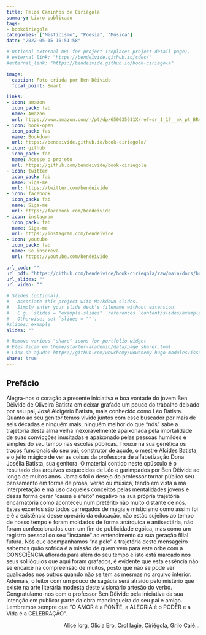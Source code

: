 ```yaml
---
title: Pelos Caminhos de Ciriégola
summary: Livro publicado
tags:
- bookciriegola
categories: ["Misticismo", "Poesia", "Música"]
date: "2022-05-15 16:51:58"

# Optional external URL for project (replaces project detail page).
# external_link: "https://bendeivide.github.io/cdec/"
#external_link: "https://bendeivide.github.io/book-ciriegola"

image:
  caption: Foto criada por Ben Dêivide
  focal_point: Smart

links:
- icon: amazon
  icon_pack: fab
  name: Amazon
  url: https://www.amazon.com/-/pt/dp/650035611X/ref=sr_1_1?__mk_pt_BR=%C3%85M%C3%85%C5%BD%C3%95%C3%91&crid=1VD7CCOPFVNQ7&keywords=Ben+D%C3%AAivide&qid=1652644020&s=books&sprefix=ben+d%C3%AAivid%2Cstripbooks-intl-ship%2C270&sr=1-1
- icon: book-open
  icon_pack: fas
  name: Bookdown
  url: https://bendeivide.github.io/book-ciriegola/
- icon: github
  icon_pack: fab
  name: Acesse o projeto
  url: https://github.com/bendeivide/book-ciriegola  
- icon: twitter
  icon_pack: fab
  name: Siga-me
  url: https://twitter.com/bendeivide
- icon: facebook
  icon_pack: fab
  name: Siga-me
  url: https://facebook.com/bendeivide
- icon: instagram
  icon_pack: fab
  name: Siga-me
  url: https://instagram.com/bendeivide
- icon: youtube
  icon_pack: fab
  name: Se inscreva
  url: https://youtube.com/bendeivide

url_code: ""
url_pdf: "https://github.com/bendeivide/book-ciriegola/raw/main/docs/book-ciriegola.pdf"
url_slides: ""
url_video: ""

# Slides (optional).
#   Associate this project with Markdown slides.
#   Simply enter your slide deck's filename without extension.
#   E.g. `slides = "example-slides"` references `content/slides/example-slides.md`.
#   Otherwise, set `slides = ""`.
#slides: example
slides: ""

# Remove various "share" icons for portfolio widget
# Eles ficam em theme/starter-academic/data/page_sharer.toml
# Link de ajuda: https://github.com/wowchemy/wowchemy-hugo-modules/issues/1611
share: true
---
```


## Prefácio

Alegra-nos o coração a presente iniciativa e boa vontade do jovem Ben Dêivide de Oliveira Batista em deixar grafado um pouco do trabalho deixado por seu pai, José Alcigério Batista, mais conhecido como Léo Batista. Quanto ao seu genitor temos vivido juntos com esse buscador por mais de seis décadas e ninguém mais, ninguém melhor do que “nós” sabe a trajetória desta alma velha inexoravelmente apaixonada pela imortalidade de suas convicções inusitadas e apaixonado pelas pessoas humildes e simples do seu tempo nas escolas públicas. Trouxe na sua genética os traços funcionais do seu pai, construtor de açude, o mestre Alcides Batista, e o jeito mágico de ver as coisas da professora de alfabetização Dona Josélia Batista, sua genitora. O material contido neste opúsculo é o resultado dos arquivos esquecidos de Léo e garimpados por Ben Dêivide ao longo de muitos anos. Jamais foi o desejo do professor tornar público seu pensamento em forma de prosa, verso ou música, tendo em vista a má interpretação e má uso daqueles conceitos pelas mentalidades jovens e dessa forma gerar “causa e efeito” negativo na sua própria trajetória encarnatória como aconteceu num pretérito não muito distante de nós. Estes excertos são todos carregados de magia e misticismo como assim foi e é a existência desse operário da educação, não estão sujeitos ao tempo de nosso tempo e foram moldados de forma anárquica e antisectária, não foram confeccionados com um fim de publicidade egóica, mas como um registro pessoal do seu “instante” ao entendimento da sua geração filial futura. Nós que acompanhamos “na pele” a trajetória deste mensageiro sabemos quão sofrida é a missão de quem vem para este orbe com a CONSCIÊNCIA aflorada para além do seu tempo e isto está marcado nos seus solilóquios que aqui foram grafados, é evidente que esta essência não se encaixe na compreensão de muitos, posto que não se pode ver qualidades nos outros quando não se tem as mesmas no arquivo interior. Ademais, o leitor com um pouco de sagácia será atraído pelo mistério que existe na arte literária modesta deste visionário artesão do verbo. Congratulamo-nos com o professor Ben Dêivide pela iniciativa da sua intenção em publicar parte da obra mandingueira do seu pai e amigo. Lembremos sempre que “O AMOR é a FONTE, a ALEGRIA é o PODER e a Vida é a CELEBRAÇÃO”.

<div align="right" >
Alice Iorg, Glícia Ero, Crol Iagie, Ciriégola, Grilo Caié...
</div>
